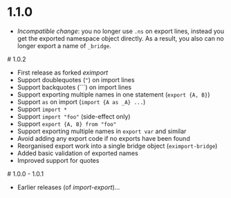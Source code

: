 # 1.1.0

- *Incompatible change*: you no longer use `.ns` on export lines, instead you
  get the exported namespace object directly. As a result, you also can no
  longer export a name of `_bridge`.

# 1.0.2

- First release as forked _eximport_
- Support doublequotes (`"`) on import lines
- Support backquotes (```) on import lines
- Support exporting multiple names in one statement (`export {A, B}`)
- Support `as` on import (`import {A as _A} ...`)
- Support `import *`
- Support `import "foo"` (side-effect only)
- Support `export {A, B} from "foo"`
- Support exporting multiple names in `export var` and similar
- Avoid adding any export code if no exports have been found
- Reorganised export work into a single bridge object (`eximport-bridge`)
- Added basic validation of exported names
- Improved support for quotes

# 1.0.0 - 1.0.1

- Earlier releases (of _import-export_)...